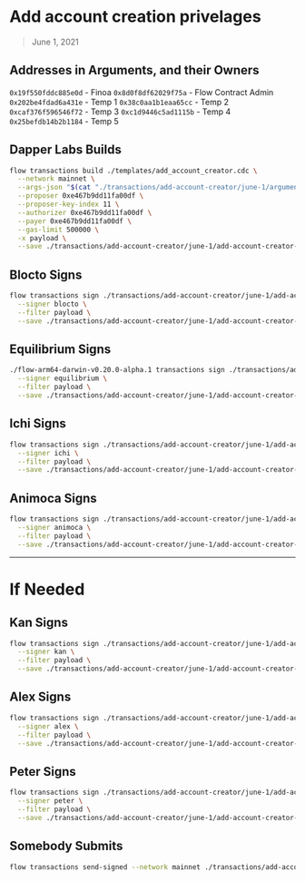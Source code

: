 # Add account creation privelages
> June 1, 2021

## Addresses in Arguments, and their Owners
`0x19f550fddc885e0d` - Finoa
`0x8d0f8df62029f75a` - Flow Contract Admin
`0x202be4fdad6a431e` - Temp 1
`0x38c0aa1b1eaa65cc` - Temp 2
`0xcaf376f596546f72` - Temp 3
`0xc1d9446c5ad1115b` - Temp 4
`0x25befdb14b2b1184` - Temp 5

## Dapper Labs Builds

```sh
flow transactions build ./templates/add_account_creator.cdc \
  --network mainnet \
  --args-json "$(cat "./transactions/add-account-creator/june-1/arguments.json")" \
  --proposer 0xe467b9dd11fa00df \
  --proposer-key-index 11 \
  --authorizer 0xe467b9dd11fa00df \
  --payer 0xe467b9dd11fa00df \
  --gas-limit 500000 \
  -x payload \
  --save ./transactions/add-account-creator/june-1/add-account-creator-june-1-unsigned.rlp
```

## Blocto Signs

```sh
flow transactions sign ./transactions/add-account-creator/june-1/add-account-creator-june-1-unsigned.rlp \
  --signer blocto \
  --filter payload \
  --save ./transactions/add-account-creator/june-1/add-account-creator-june-1-sig-1.rlp
```

## Equilibrium Signs

```sh
./flow-arm64-darwin-v0.20.0-alpha.1 transactions sign ./transactions/add-account-creator/june-1/add-account-creator-june-1-sig-1.rlp \
  --signer equilibrium \
  --filter payload \
  --save ./transactions/add-account-creator/june-1/add-account-creator-june-1-sig-2.rlp
```

## Ichi Signs

```sh
flow transactions sign ./transactions/add-account-creator/june-1/add-account-creator-june-1-sig-2.rlp \
  --signer ichi \
  --filter payload \
  --save ./transactions/add-account-creator/june-1/add-account-creator-june-1-sig-3.rlp
```

## Animoca Signs

```sh
flow transactions sign ./transactions/add-account-creator/june-1/add-account-creator-june-1-sig-3.rlp \
  --signer animoca \
  --filter payload \
  --save ./transactions/add-account-creator/june-1/add-account-creator-june-1-sig-4.rlp
```

---

# If Needed


## Kan Signs

```sh
flow transactions sign ./transactions/add-account-creator/june-1/add-account-creator-june-1-sig-4.rlp \
  --signer kan \
  --filter payload \
  --save ./transactions/add-account-creator/june-1/add-account-creator-june-1-sig-complete.rlp
```

## Alex Signs

```sh
flow transactions sign ./transactions/add-account-creator/june-1/add-account-creator-june-1-sig-3.rlp \
  --signer alex \
  --filter payload \
  --save ./transactions/add-account-creator/june-1/add-account-creator-june-1-sig-4.rlp
```

## Peter Signs

```sh
flow transactions sign ./transactions/add-account-creator/june-1/add-account-creator-june-1-sig-3.rlp \
  --signer peter \
  --filter payload \
  --save ./transactions/add-account-creator/june-1/add-account-creator-june-1-sig-4.rlp
```

## Somebody Submits

```sh
flow transactions send-signed --network mainnet ./transactions/add-account-creator/june-1/add-account-creator-june-1-sig-complete.rlp
```

